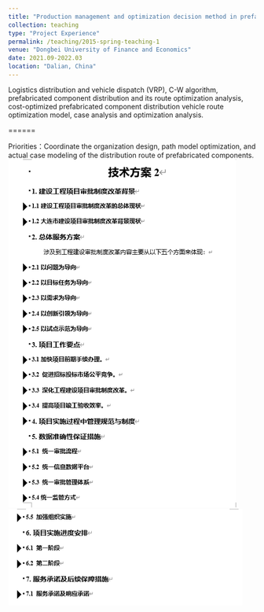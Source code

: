 ```yaml
---
title: "Production management and optimization decision method in prefabricated buildings"
collection: teaching
type: "Project Experience"
permalink: /teaching/2015-spring-teaching-1
venue: "Dongbei University of Finance and Economics"
date: 2021.09-2022.03
location: "Dalian, China"
---
```

Logistics distribution and vehicle dispatch (VRP), C-W algorithm, prefabricated component distribution and its route optimization 
analysis, cost-optimized prefabricated component distribution vehicle route optimization model, case analysis and optimization analysis.

======

Priorities：Coordinate the organization design, path model optimization, and actual case modeling of the distribution route of 
prefabricated components.
<br/><img src='/images/Tec1.png'><br/><img src='/images/Tec2.png'><br/>




